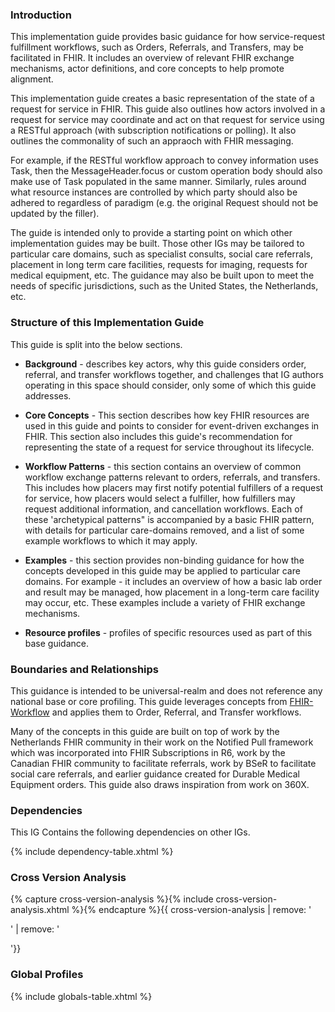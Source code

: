 ### Introduction
This implementation guide provides basic guidance for how service-request fulfillment workflows, such as Orders, Referrals, and Transfers, may be facilitated in FHIR. It includes an overview of relevant FHIR exchange mechanisms, actor definitions, and core concepts to help promote alignment.

This implementation guide creates a basic representation of the state of a request for service in FHIR. This guide also outlines how actors involved in a request for service may coordinate and act on that request for service using a RESTful approach (with subscription notifications or polling). It also outlines the commonality of such an appraoch with FHIR messaging.   

For example, if the RESTful workflow approach to convey information uses Task, then the MessageHeader.focus or custom operation body should also make use of Task populated in the same manner.  Similarly, rules around what resource instances are controlled by which party should also be adhered to regardless of paradigm (e.g. the original Request should not be updated by the filler).

The guide is intended only to provide a starting point on which other implementation guides may be built. Those other IGs may be tailored to particular care domains, such as specialist consults, social care referrals, placement in long term care facilities, requests for imaging, requests for medical equipment, etc. The guidance may also be built upon to meet the needs of specific jurisdictions, such as the United States, the Netherlands, etc. 

### Structure of this Implementation Guide
This guide is split into the below sections. 

- **Background** - describes key actors, why this guide considers order, referral, and transfer workflows together, and challenges that IG authors operating in this space should consider, only some of which this guide addresses. 

- **Core Concepts** -  This section describes how key FHIR resources are used in this guide and points to consider for event-driven exchanges in FHIR. This section also includes this guide's recommendation for representing the state of a request for service throughout its lifecycle. 

- **Workflow Patterns** - this section contains an overview of common workflow exchange patterns relevant to orders, referrals, and transfers. This includes how placers may first notify potential fulfillers of a request for service, how placers would select a fulfiller, how fulfillers may request additional information, and cancellation workflows. Each of these 'archetypical patterns" is accompanied by a basic FHIR pattern, with details for particular care-domains removed, and a list of some example workflows to which it may apply. 

- **Examples** - this section provides non-binding guidance for how the concepts developed in this guide may be applied to particular care domains. For example - it includes an overview of how a basic lab order and result may be managed, how placement in a long-term care facility may occur, etc. These examples include a variety of FHIR exchange mechanisms.   

- **Resource profiles** - profiles of specific resources used as part of this base guidance. 

### Boundaries and Relationships
This guidance is intended to be universal-realm and does not reference any national base or core profiling. This guide leverages concepts from [FHIR-Workflow](https://hl7.org/fhir/workflow.html) and applies them to Order, Referral, and Transfer workflows. 

Many of the concepts in this guide are built on top of work by the Netherlands FHIR community in their work on the Notified Pull framework which was incorporated into FHIR Subscriptions in R6, work by the Canadian FHIR community to facilitate referrals, work by BSeR to facilitate social care referrals, and earlier guidance created for Durable Medical Equipment orders. This guide also draws inspiration from work on 360X. 

### Dependencies
This IG Contains the following dependencies on other IGs.

{% include dependency-table.xhtml %}

### Cross Version Analysis

{% capture cross-version-analysis %}{% include cross-version-analysis.xhtml %}{% endcapture %}{{ cross-version-analysis | remove: '<p>' | remove: '</p>'}}

### Global Profiles

{% include globals-table.xhtml %}
